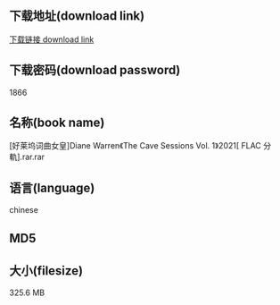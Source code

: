 ## 下载地址(download link)
[下载链接 download link](https://voluble-croquembouche-d321dc.netlify.app/?s=%5B%E5%A5%BD%E8%8E%B1%E5%9D%9E%E8%AF%8D%E6%9B%B2%E5%A5%B3%E7%9A%87%5DDiane+Warren%E3%80%8AThe+Cave+Sessions+Vol.+1%E3%80%8B2021%5B+FLAC+%E5%88%86%E8%BB%8C%5D.rar)

## 下载密码(download password)
1866

## 名称(book name)
[好莱坞词曲女皇]Diane Warren《The Cave Sessions Vol. 1》2021[ FLAC 分軌].rar.rar

## 语言(language)
chinese

## MD5


## 大小(filesize)
325.6 MB
